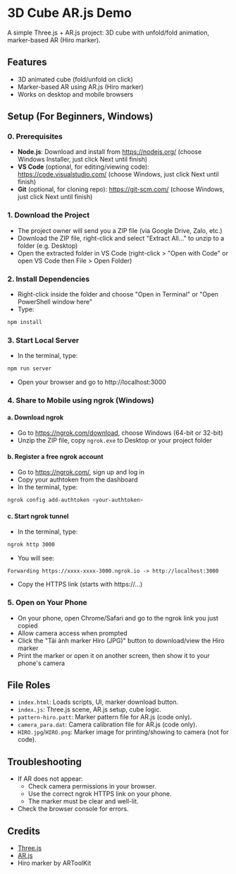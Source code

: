 # 3D Cube AR.js Demo

A simple Three.js + AR.js project: 3D cube with unfold/fold animation, marker-based AR (Hiro marker).

## Features
- 3D animated cube (fold/unfold on click)
- Marker-based AR using AR.js (Hiro marker)
- Works on desktop and mobile browsers

## Setup (For Beginners, Windows)

### 0. Prerequisites
- **Node.js**: Download and install from https://nodejs.org/ (choose Windows Installer, just click Next until finish)
- **VS Code** (optional, for editing/viewing code): https://code.visualstudio.com/ (choose Windows, just click Next until finish)
- **Git** (optional, for cloning repo): https://git-scm.com/ (choose Windows, just click Next until finish)

### 1. Download the Project
- The project owner will send you a ZIP file (via Google Drive, Zalo, etc.)
- Download the ZIP file, right-click and select "Extract All..." to unzip to a folder (e.g. Desktop)
- Open the extracted folder in VS Code (right-click > "Open with Code" or open VS Code then File > Open Folder)

### 2. Install Dependencies
- Right-click inside the folder and choose "Open in Terminal" or "Open PowerShell window here"
- Type:
```bash
npm install
```

### 3. Start Local Server
- In the terminal, type:
```bash
npm run server
```
- Open your browser and go to http://localhost:3000

### 4. Share to Mobile using ngrok (Windows)
#### a. Download ngrok
- Go to https://ngrok.com/download, choose Windows (64-bit or 32-bit)
- Unzip the ZIP file, copy `ngrok.exe` to Desktop or your project folder

#### b. Register a free ngrok account
- Go to https://ngrok.com/, sign up and log in
- Copy your authtoken from the dashboard
- In the terminal, type:
```bash
ngrok config add-authtoken <your-authtoken>
```

#### c. Start ngrok tunnel
- In the terminal, type:
```bash
ngrok http 3000
```
- You will see:
```
Forwarding https://xxxx-xxxx-3000.ngrok.io -> http://localhost:3000
```
- Copy the HTTPS link (starts with https://...)

### 5. Open on Your Phone
- On your phone, open Chrome/Safari and go to the ngrok link you just copied
- Allow camera access when prompted
- Click the "Tải ảnh marker Hiro (JPG)" button to download/view the Hiro marker
- Print the marker or open it on another screen, then show it to your phone's camera

## File Roles
- `index.html`: Loads scripts, UI, marker download button.
- `index.js`: Three.js scene, AR.js setup, cube logic.
- `pattern-hiro.patt`: Marker pattern file for AR.js (code only).
- `camera_para.dat`: Camera calibration file for AR.js (code only).
- `HIRO.jpg`/`HIRO.png`: Marker image for printing/showing to camera (not for code).

## Troubleshooting
- If AR does not appear:
  - Check camera permissions in your browser.
  - Use the correct ngrok HTTPS link on your phone.
  - The marker must be clear and well-lit.
- Check the browser console for errors.

## Credits
- [Three.js](https://threejs.org/)
- [AR.js](https://ar-js-org.github.io/AR.js-Docs/)
- Hiro marker by ARToolKit
